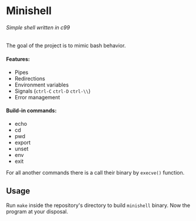 # Minishell

###### _Simple shell written in c99_

The goal of the project is to mimic bash behavior.

#### Features:
- Pipes
- Redirections 
- Environment variables
- Signals (`ctrl-C` `ctrl-D` `ctrl-\\`)
- Error management

#### Build-in commands:
- echo
- cd
- pwd
- export
- unset
- env
- exit

For all another commands there is a call their binary by `execve()` function.

## Usage

Run `make` inside the repository's directory to build `minishell` binary. Now the program at your disposal.
